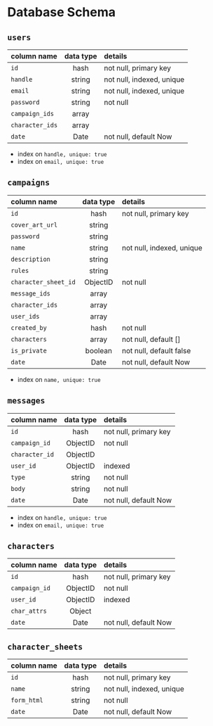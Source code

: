 # Database Schema

## `users`
| column name       | data type | details                   |
|:------------------|:---------:|:--------------------------|
| `id`              | hash      | not null, primary key     |
| `handle`          | string    | not null, indexed, unique |
| `email`           | string    | not null, indexed, unique |
| `password`        | string    | not null                  |
| `campaign_ids`    | array     |                           |
| `character_ids`   | array     |                           |
| `date`            | Date      | not null, default Now     |

+ index on `handle, unique: true`
+ index on `email, unique: true`

<!-- has many characters and campaigns -->
<!-- has many messages (shared with characters) -->

## `campaigns`
| column name          | data type | details                   |
|:---------------------|:---------:|:--------------------------|
| `id`                 | hash      | not null, primary key     |
| `cover_art_url`      | string    |                           |
| `password`           | string    |                           |
| `name`               | string    | not null, indexed, unique |
| `description`        | string    |                           |
| `rules`              | string    |                           |
| `character_sheet_id` | ObjectID  | not null                  |
| `message_ids`        | array     |                           |
| `character_ids`      | array     |                           |
| `user_ids`           | array     |                           |
| `created_by`         | hash      | not null                  |
| `characters`         | array     | not null, default []      |
| `is_private`         | boolean   | not null, default false   |
| `date`               | Date      | not null, default Now     |

+ index on `name, unique: true`
<!-- campaigns have many users (through a joins/denormalization?), messages, characters -->
<!-- created_by references users -->

## `messages`
| column name       | data type | details                   |
|:------------------|:---------:|:--------------------------|
| `id`              | hash      | not null, primary key     |
| `campaign_id`     | ObjectID  | not null                  |
| `character_id`    | ObjectID  |                           |
| `user_id`         | ObjectID  | indexed                   |
| `type`            | string    | not null                  |
| `body`            | string    | not null                  |
| `date`            | Date      | not null, default Now     |

<!-- belongs to a user, campaign, character  -->
+ index on `handle, unique: true`
+ index on `email, unique: true`

## `characters`
| column name       | data type | details                   |
|:------------------|:---------:|:--------------------------|
| `id`              | hash      | not null, primary key     |
| `campaign_id`     | ObjectID  | not null                  |
| `user_id`         | ObjectID  | indexed                   |
| `char_attrs`      | Object    |                           |
| `date`            | Date      | not null, default Now     |

<!-- belongs to users and campaigns -->
<!-- has many messages -->


## `character_sheets`
| column name       | data type | details                   |
|:------------------|:---------:|:--------------------------|
| `id`              | hash      | not null, primary key     |
| `name`            | string    | not null, indexed, unique |
| `form_html`       | string    | not null                  |
| `date`            | Date      | not null, default Now     |

<!-- belongs to users and campaigns -->
<!-- has many messages -->